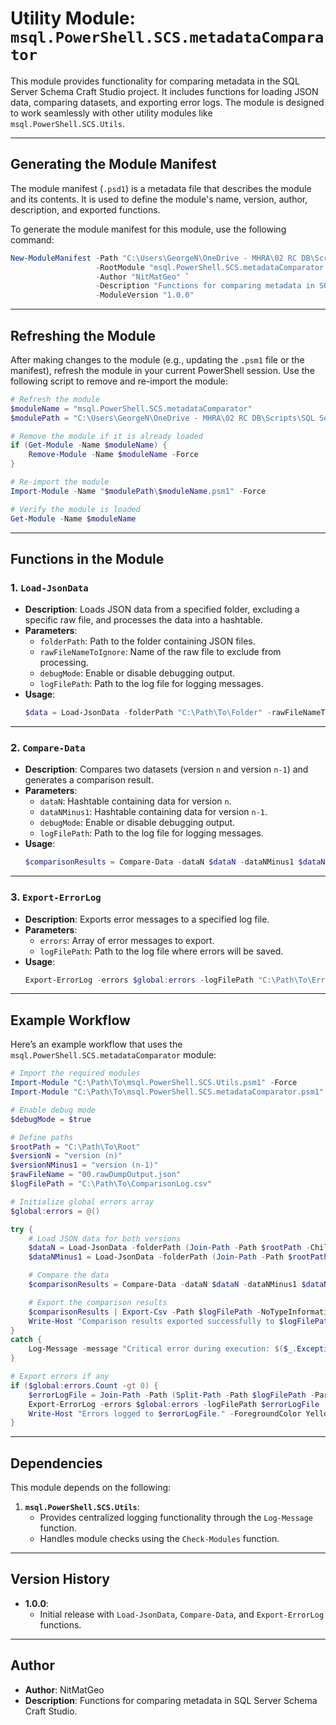 # Utility Module: `msql.PowerShell.SCS.metadataComparator`

This module provides functionality for comparing metadata in the SQL Server Schema Craft Studio project. It includes functions for loading JSON data, comparing datasets, and exporting error logs. The module is designed to work seamlessly with other utility modules like `msql.PowerShell.SCS.Utils`.

---

## Generating the Module Manifest

The module manifest (`.psd1`) is a metadata file that describes the module and its contents. It is used to define the module's name, version, author, description, and exported functions.

To generate the module manifest for this module, use the following command:

```powershell
New-ModuleManifest -Path "C:\Users\GeorgeN\OneDrive - MHRA\02 RC DB\Scripts\SQL Server Schema Craft Studio\Modules\metadataComparator\msql.PowerShell.SCS.metadataComparator.psd1" `
                   -RootModule "msql.PowerShell.SCS.metadataComparator.psm1" `
                   -Author "NitMatGeo" `
                   -Description "Functions for comparing metadata in SQL Server Schema Craft Studio" `
                   -ModuleVersion "1.0.0"
```

---

## Refreshing the Module

After making changes to the module (e.g., updating the `.psm1` file or the manifest), refresh the module in your current PowerShell session. Use the following script to remove and re-import the module:

```powershell
# Refresh the module
$moduleName = "msql.PowerShell.SCS.metadataComparator"
$modulePath = "C:\Users\GeorgeN\OneDrive - MHRA\02 RC DB\Scripts\SQL Server Schema Craft Studio\Modules\metadataComparator"

# Remove the module if it is already loaded
if (Get-Module -Name $moduleName) {
    Remove-Module -Name $moduleName -Force
}

# Re-import the module
Import-Module -Name "$modulePath\$moduleName.psm1" -Force

# Verify the module is loaded
Get-Module -Name $moduleName
```

---

## Functions in the Module

### 1. `Load-JsonData`
- **Description**: Loads JSON data from a specified folder, excluding a specific raw file, and processes the data into a hashtable.
- **Parameters**:
  - `folderPath`: Path to the folder containing JSON files.
  - `rawFileNameToIgnore`: Name of the raw file to exclude from processing.
  - `debugMode`: Enable or disable debugging output.
  - `logFilePath`: Path to the log file for logging messages.
- **Usage**:
  ```powershell
  $data = Load-JsonData -folderPath "C:\Path\To\Folder" -rawFileNameToIgnore "00.rawDumpOutput.json" -debugMode $true -logFilePath "C:\Path\To\LogFile.log"
  ```

---

### 2. `Compare-Data`
- **Description**: Compares two datasets (version `n` and version `n-1`) and generates a comparison result.
- **Parameters**:
  - `dataN`: Hashtable containing data for version `n`.
  - `dataNMinus1`: Hashtable containing data for version `n-1`.
  - `debugMode`: Enable or disable debugging output.
  - `logFilePath`: Path to the log file for logging messages.
- **Usage**:
  ```powershell
  $comparisonResults = Compare-Data -dataN $dataN -dataNMinus1 $dataNMinus1 -debugMode $true -logFilePath "C:\Path\To\LogFile.log"
  ```

---

### 3. `Export-ErrorLog`
- **Description**: Exports error messages to a specified log file.
- **Parameters**:
  - `errors`: Array of error messages to export.
  - `logFilePath`: Path to the log file where errors will be saved.
- **Usage**:
  ```powershell
  Export-ErrorLog -errors $global:errors -logFilePath "C:\Path\To\ErrorLog.log"
  ```

---

## Example Workflow

Here’s an example workflow that uses the `msql.PowerShell.SCS.metadataComparator` module:

```powershell
# Import the required modules
Import-Module "C:\Path\To\msql.PowerShell.SCS.Utils.psm1" -Force
Import-Module "C:\Path\To\msql.PowerShell.SCS.metadataComparator.psm1" -Force

# Enable debug mode
$debugMode = $true

# Define paths
$rootPath = "C:\Path\To\Root"
$versionN = "version (n)"
$versionNMinus1 = "version (n-1)"
$rawFileName = "00.rawDumpOutput.json"
$logFilePath = "C:\Path\To\ComparisonLog.csv"

# Initialize global errors array
$global:errors = @()

try {
    # Load JSON data for both versions
    $dataN = Load-JsonData -folderPath (Join-Path -Path $rootPath -ChildPath $versionN) -rawFileNameToIgnore $rawFileName -debugMode $debugMode -logFilePath $logFilePath
    $dataNMinus1 = Load-JsonData -folderPath (Join-Path -Path $rootPath -ChildPath $versionNMinus1) -rawFileNameToIgnore $rawFileName -debugMode $debugMode -logFilePath $logFilePath

    # Compare the data
    $comparisonResults = Compare-Data -dataN $dataN -dataNMinus1 $dataNMinus1 -debugMode $debugMode -logFilePath $logFilePath

    # Export the comparison results
    $comparisonResults | Export-Csv -Path $logFilePath -NoTypeInformation
    Write-Host "Comparison results exported successfully to $logFilePath." -ForegroundColor Green
}
catch {
    Log-Message -message "Critical error during execution: $($_.Exception.Message)" -level "Error" -logFilePath $logFilePath
}

# Export errors if any
if ($global:errors.Count -gt 0) {
    $errorLogFile = Join-Path -Path (Split-Path -Path $logFilePath -Parent) -ChildPath "ErrorLog_$(Get-Date -Format 'yyyyMMdd_HHmmss').log"
    Export-ErrorLog -errors $global:errors -logFilePath $errorLogFile
    Write-Host "Errors logged to $errorLogFile." -ForegroundColor Yellow
}
```

---

## Dependencies

This module depends on the following:
1. **`msql.PowerShell.SCS.Utils`**:
   - Provides centralized logging functionality through the `Log-Message` function.
   - Handles module checks using the `Check-Modules` function.

---

## Version History

- **1.0.0**:
  - Initial release with `Load-JsonData`, `Compare-Data`, and `Export-ErrorLog` functions.

---

## Author

- **Author**: NitMatGeo
- **Description**: Functions for comparing metadata in SQL Server Schema Craft Studio.